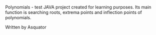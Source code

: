 Polynomials - test JAVA project created for learning purposes.
Its main function is searching roots, extrema points and inflection points of polynomials.

Written by Asquator
